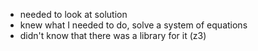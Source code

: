 - needed to look at solution
- knew what I needed to do, solve a system of equations
- didn't know that there was a library for it (z3)